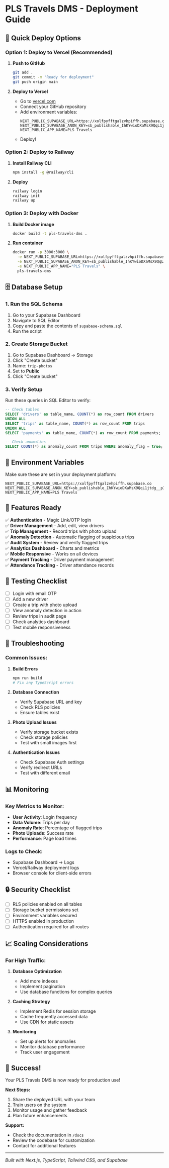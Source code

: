 # PLS Travels DMS - Deployment Guide

## 🚀 Quick Deploy Options

### Option 1: Deploy to Vercel (Recommended)

1. **Push to GitHub**
   ```bash
   git add .
   git commit -m "Ready for deployment"
   git push origin main
   ```

2. **Deploy to Vercel**
   - Go to [vercel.com](https://vercel.com)
   - Connect your GitHub repository
   - Add environment variables:
     ```
     NEXT_PUBLIC_SUPABASE_URL=https://xolfpyfftgalzvhpiffh.supabase.co
     NEXT_PUBLIC_SUPABASE_ANON_KEY=sb_publishable_IhKYwioDXaMsX9QqL1jtdg__p1fQbb_
     NEXT_PUBLIC_APP_NAME=PLS Travels
     ```
   - Deploy!

### Option 2: Deploy to Railway

1. **Install Railway CLI**
   ```bash
   npm install -g @railway/cli
   ```

2. **Deploy**
   ```bash
   railway login
   railway init
   railway up
   ```

### Option 3: Deploy with Docker

1. **Build Docker image**
   ```bash
   docker build -t pls-travels-dms .
   ```

2. **Run container**
   ```bash
   docker run -p 3000:3000 \
     -e NEXT_PUBLIC_SUPABASE_URL=https://xolfpyfftgalzvhpiffh.supabase.co \
     -e NEXT_PUBLIC_SUPABASE_ANON_KEY=sb_publishable_IhKYwioDXaMsX9QqL1jtdg__p1fQbb_ \
     -e NEXT_PUBLIC_APP_NAME="PLS Travels" \
     pls-travels-dms
   ```

## 🗄️ Database Setup

### 1. Run the SQL Schema

1. Go to your Supabase Dashboard
2. Navigate to SQL Editor
3. Copy and paste the contents of `supabase-schema.sql`
4. Run the script

### 2. Create Storage Bucket

1. Go to Supabase Dashboard → Storage
2. Click "Create bucket"
3. Name: `trip-photos`
4. Set to **Public**
5. Click "Create bucket"

### 3. Verify Setup

Run these queries in SQL Editor to verify:

```sql
-- Check tables
SELECT 'drivers' as table_name, COUNT(*) as row_count FROM drivers
UNION ALL
SELECT 'trips' as table_name, COUNT(*) as row_count FROM trips
UNION ALL
SELECT 'payments' as table_name, COUNT(*) as row_count FROM payments;

-- Check anomalies
SELECT COUNT(*) as anomaly_count FROM trips WHERE anomaly_flag = true;
```

## 🔧 Environment Variables

Make sure these are set in your deployment platform:

```env
NEXT_PUBLIC_SUPABASE_URL=https://xolfpyfftgalzvhpiffh.supabase.co
NEXT_PUBLIC_SUPABASE_ANON_KEY=sb_publishable_IhKYwioDXaMsX9QqL1jtdg__p1fQbb_
NEXT_PUBLIC_APP_NAME=PLS Travels
```

## 📱 Features Ready

✅ **Authentication** - Magic Link/OTP login  
✅ **Driver Management** - Add, edit, view drivers  
✅ **Trip Management** - Record trips with photo upload  
✅ **Anomaly Detection** - Automatic flagging of suspicious trips  
✅ **Audit System** - Review and verify flagged trips  
✅ **Analytics Dashboard** - Charts and metrics  
✅ **Mobile Responsive** - Works on all devices  
✅ **Payment Tracking** - Driver payment management  
✅ **Attendance Tracking** - Driver attendance records  

## 🧪 Testing Checklist

- [ ] Login with email OTP
- [ ] Add a new driver
- [ ] Create a trip with photo upload
- [ ] View anomaly detection in action
- [ ] Review trips in audit page
- [ ] Check analytics dashboard
- [ ] Test mobile responsiveness

## 🚨 Troubleshooting

### Common Issues:

1. **Build Errors**
   ```bash
   npm run build
   # Fix any TypeScript errors
   ```

2. **Database Connection**
   - Verify Supabase URL and key
   - Check RLS policies
   - Ensure tables exist

3. **Photo Upload Issues**
   - Verify storage bucket exists
   - Check storage policies
   - Test with small images first

4. **Authentication Issues**
   - Check Supabase Auth settings
   - Verify redirect URLs
   - Test with different email

## 📊 Monitoring

### Key Metrics to Monitor:

- **User Activity**: Login frequency
- **Data Volume**: Trips per day
- **Anomaly Rate**: Percentage of flagged trips
- **Photo Uploads**: Success rate
- **Performance**: Page load times

### Logs to Check:

- Supabase Dashboard → Logs
- Vercel/Railway deployment logs
- Browser console for client-side errors

## 🔒 Security Checklist

- [ ] RLS policies enabled on all tables
- [ ] Storage bucket permissions set
- [ ] Environment variables secured
- [ ] HTTPS enabled in production
- [ ] Authentication required for all routes

## 📈 Scaling Considerations

### For High Traffic:

1. **Database Optimization**
   - Add more indexes
   - Implement pagination
   - Use database functions for complex queries

2. **Caching Strategy**
   - Implement Redis for session storage
   - Cache frequently accessed data
   - Use CDN for static assets

3. **Monitoring**
   - Set up alerts for anomalies
   - Monitor database performance
   - Track user engagement

## 🎉 Success!

Your PLS Travels DMS is now ready for production use!

**Next Steps:**
1. Share the deployed URL with your team
2. Train users on the system
3. Monitor usage and gather feedback
4. Plan future enhancements

**Support:**
- Check the documentation in `/docs`
- Review the codebase for customization
- Contact for additional features

---

*Built with Next.js, TypeScript, Tailwind CSS, and Supabase*